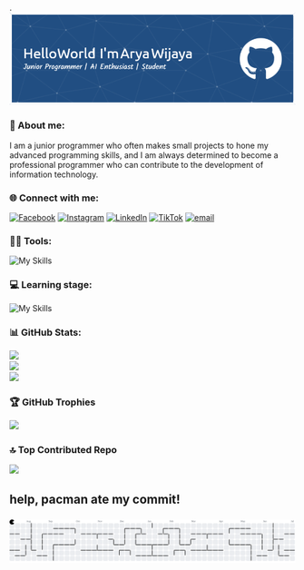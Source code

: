 .![header](<./images/github-header-image%20(1).png>)

<!-- ## Hi there! I'm Arya Wijaya 👋

#### Learning stage

<!-- icon bahasa pemrograman, library, dan framework -->

<!-- ![My Skills](https://skillicons.dev/icons?i=php,laravel,js,typescript,go,mongo,express,react,nodejs,nextjs,aws,postgres,docker&theme=dark) -->

<!-- gambar dan nama -->
<!-- <img src="https://img.shields.io/badge/PHP-777BB4?style=for-the-badge&logo=php&logoColor=white" /> <img src="https://img.shields.io/badge/Laravel-FF2D20?style=for-the-badge&logo=laravel&logoColor=white" /> <img src="https://img.shields.io/badge/TypeScript-007ACC?style=for-the-badge&logo=typescript&logoColor=white" /> <img src="https://img.shields.io/badge/Go-00ADD8?style=for-the-badge&logo=go&logoColor=white" /> <img src="https://img.shields.io/badge/MongoDB-4EA94B?style=for-the-badge&logo=mongodb&logoColor=white" /> <img src="https://img.shields.io/badge/Express%20js-000000?style=for-the-badge&logo=express&logoColor=white" /> <img src="https://img.shields.io/badge/React-20232A?style=for-the-badge&logo=react&logoColor=61DAFB" /> <img src="https://img.shields.io/badge/Node%20js-339933?style=for-the-badge&logo=nodedotjs&logoColor=white" /> <img src="https://img.shields.io/badge/next%20js-000000?style=for-the-badge&logo=nextdotjs&logoColor=white" /> <img src="https://img.shields.io/badge/PostgreSQL-316192?style=for-the-badge&logo=postgresql&logoColor=white" /> <img src="https://img.shields.io/badge/Docker-2CA5E0?style=for-the-badge&logo=docker&logoColor=white" /> -->
<!--
#### Connect with me

![https://www.instagram.com/aryaskibidiii](https://img.shields.io/badge/Instagram-E4405F?style=for-the-badge&logo=instagram&logoColor=white) ![https://www.linkedin.com/in/arya-wijaya-762911285/](https://img.shields.io/badge/LinkedIn-0077B5?style=for-the-badge&logo=linkedin&logoColor=white) ![https://wa.me/+628978332719](https://img.shields.io/badge/WhatsApp-25D366?style=for-the-badge&logo=WhatsApp&logoColor=white)

![Anurag's GitHub stats](https://github-readme-stats.vercel.app/api?username=AryaKopet&show_icons=true&theme=algolia) -->

### 💫 About me:

I am a junior programmer who often makes small projects to hone my advanced programming skills, and I am always determined to become a professional programmer who can contribute to the development of information technology.

### 🌐 Connect with me:

[![Facebook](https://img.shields.io/badge/Facebook-%231877F2.svg?logo=Facebook&logoColor=white)](https://facebook.com/arya.wijaya.913846) [![Instagram](https://img.shields.io/badge/Instagram-%23E4405F.svg?logo=Instagram&logoColor=white)](https://instagram.com/aryaskibidiii) [![LinkedIn](https://img.shields.io/badge/LinkedIn-%230077B5.svg?logo=linkedin&logoColor=white)](https://linkedin.com/in/arya-wijaya-762911285) [![TikTok](https://img.shields.io/badge/TikTok-%23000000.svg?logo=TikTok&logoColor=white)](https://tiktok.com/@xtamp) [![email](https://img.shields.io/badge/Email-D14836?logo=gmail&logoColor=white)](mailto:aryasokker23@gmail.com)

### 🧑‍💻 Tools:

![My Skills](https://skillicons.dev/icons?i=php,laravel,js,bootstrap,flutter&theme=dark)

### 💻 Learning stage:

![My Skills](https://skillicons.dev/icons?i=typescript,go,tailwind,mongo,express,react,nodejs,nextjs,aws,postgres,docker&theme=dark)

<!-- ![PHP](https://img.shields.io/badge/php-%23777BB4.svg?style=for-the-badge&logo=php&logoColor=white) ![JavaScript](https://img.shields.io/badge/javascript-%23323330.svg?style=for-the-badge&logo=javascript&logoColor=%23F7DF1E) ![TypeScript](https://img.shields.io/badge/typescript-%23007ACC.svg?style=for-the-badge&logo=typescript&logoColor=white) ![Go](https://img.shields.io/badge/go-%2300ADD8.svg?style=for-the-badge&logo=go&logoColor=white) ![Alibaba Cloud](https://img.shields.io/badge/AlibabaCloud-%23FF6701.svg?style=for-the-badge&logo=alibabacloud&logoColor=white) ![AWS](https://img.shields.io/badge/AWS-%23FF9900.svg?style=for-the-badge&logo=amazon-aws&logoColor=white) ![Vercel](https://img.shields.io/badge/vercel-%23000000.svg?style=for-the-badge&logo=vercel&logoColor=white) ![Express.js](https://img.shields.io/badge/express.js-%23404d59.svg?style=for-the-badge&logo=express&logoColor=%2361DAFB) ![Laravel](https://img.shields.io/badge/laravel-%23FF2D20.svg?style=for-the-badge&logo=laravel&logoColor=white) ![NodeJS](https://img.shields.io/badge/node.js-6DA55F?style=for-the-badge&logo=node.js&logoColor=white) ![Next JS](https://img.shields.io/badge/Next-black?style=for-the-badge&logo=next.js&logoColor=white) ![React](https://img.shields.io/badge/react-%2320232a.svg?style=for-the-badge&logo=react&logoColor=%2361DAFB) ![TailwindCSS](https://img.shields.io/badge/tailwindcss-%2338B2AC.svg?style=for-the-badge&logo=tailwind-css&logoColor=white) ![MongoDB](https://img.shields.io/badge/MongoDB-%234ea94b.svg?style=for-the-badge&logo=mongodb&logoColor=white) ![Prisma](https://img.shields.io/badge/Prisma-3982CE?style=for-the-badge&logo=Prisma&logoColor=white) ![Postgres](https://img.shields.io/badge/postgres-%23316192.svg?style=for-the-badge&logo=postgresql&logoColor=white) -->

### 📊 GitHub Stats:

![](https://github-readme-stats.vercel.app/api?username=AryaKopet&show_icons=true&theme=algolia&include_all_commits=true&count_private=true)<br/>
![](https://nirzak-streak-stats.vercel.app/?user=AryaKopet&theme=algolia)<br/>
![](https://github-readme-stats.vercel.app/api/top-langs/?username=AryaKopet&theme=algolia&include_all_commits=true&count_private=true&layout=compact)

### 🏆 GitHub Trophies

![](https://github-profile-trophy.vercel.app/?username=AryaKopet&theme=algolia&no-frame=false&no-bg=false&margin-w=4)

### 🔝 Top Contributed Repo

![](https://github-contributor-stats.vercel.app/api?username=AryaKopet&limit=5&theme=algolia&combine_all_yearly_contributions=true)

<!-- Proudly created with GPRM ( https://gprm.itsvg.in ) -->
<h2 align="left">help, pacman ate my commit!</h2>

###

<picture>
  <source media="(prefers-color-scheme: dark)" srcset="https://raw.githubusercontent.com/AryaKopet/AryaKopet/output/pacman-contribution-graph-dark.svg">
  <source media="(prefers-color-scheme: light)" srcset="https://raw.githubusercontent.com/AryaKopet/AryaKopet/output/pacman-contribution-graph.svg">
  <img alt="pacman contribution graph" src="https://raw.githubusercontent.com/AryaKopet/AryaKopet/output/pacman-contribution-graph.svg">
</picture>

###
